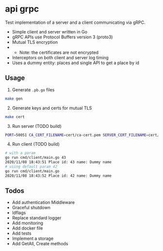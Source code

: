 # api grpc

Test implementation of a server and a client communicating via gRPC.

* Simple client and server written in Go
* gRPC APIs use Protocol Buffers version 3 (proto3)
* Mutual TLS encryption
* * Note: the certificates are not encrypted
* Interceptors on both client and server log timing
* Uses a dummy entity: places and single API to get a place by id

## Usage

1. Generate `.pb.go` files
```sh
make gen
```

2. Generate keys and certs for mutual TLS
```sh
make cert
```

3. Run server (TODO build)
```sh
PORT=50051 CA_CERT_FILENAME=cert/ca-cert.pem SERVER_CERT_FILENAME=cert/server-cert.pem SERVER_KEY_FILENAME=cert/server-key.pem go run server/main.go
```

4. Run client (TODO build)
```sh
# with a param
go run cmd/client/main.go 43
2020/11/08 18:43:51 Place id: 43 name: Dummy name
# using default param 42
go run cmd/client/main.go
2020/11/08 18:43:52 Place id: 42 name: Dummy name
```

## Todos

* Add authentication Middleware
* Graceful shutdown
* ldflags
* Replace standard logger
* Add monitoring
* Add docker file
* Add tests
* Implement a storage
* Add GetAll, Create methods

